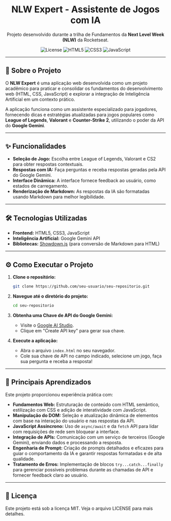 <h1 align="center">NLW Expert - Assistente de Jogos com IA</h1>

<p align="center">
  Projeto desenvolvido durante a trilha de Fundamentos da <strong>Next Level Week (NLW)</strong> da Rocketseat.
</p>

<p align="center">
  <img alt="License" src="https://img.shields.io/badge/license-MIT-blue.svg">
  <img alt="HTML5" src="https://img.shields.io/badge/HTML5-E34F26?style=for-the-badge&logo=html5&logoColor=white">
  <img alt="CSS3" src="https://img.shields.io/badge/CSS3-1572B6?style=for-the-badge&logo=css3&logoColor=white">
  <img alt="JavaScript" src="https://img.shields.io/badge/JavaScript-F7DF1E?style=for-the-badge&logo=javascript&logoColor=black">
</p>

---

## 🚀 Sobre o Projeto

O **NLW Expert** é uma aplicação web desenvolvida como um projeto acadêmico para praticar e consolidar os fundamentos do desenvolvimento web (HTML, CSS, JavaScript) e explorar a integração de Inteligência Artificial em um contexto prático.

A aplicação funciona como um assistente especializado para jogadores, fornecendo dicas e estratégias atualizadas para jogos populares como **League of Legends**, **Valorant** e **Counter-Strike 2**, utilizando o poder da API do **Google Gemini**.

 <!-- TODO: Substitua pela URL de um screenshot do seu projeto -->

---

## ✨ Funcionalidades

- **Seleção de Jogo:** Escolha entre League of Legends, Valorant e CS2 para obter respostas contextuais.
- **Respostas com IA:** Faça perguntas e receba respostas geradas pela API do Google Gemini.
- **Interface Dinâmica:** A interface fornece feedback ao usuário, como estados de carregamento.
- **Renderização de Markdown:** As respostas da IA são formatadas usando Markdown para melhor legibilidade.

---

## 🛠️ Tecnologias Utilizadas

- **Frontend:** HTML5, CSS3, JavaScript
- **Inteligência Artificial:** Google Gemini API
- **Bibliotecas:** [Showdown.js](https://github.com/showdownjs/showdown) (para conversão de Markdown para HTML)

---

## ⚙️ Como Executar o Projeto

1. **Clone o repositório:**
   ```bash
   git clone https://github.com/seu-usuario/seu-repositorio.git
   ```

2. **Navegue até o diretório do projeto:**
   ```bash
   cd seu-repositorio
   ```

3. **Obtenha uma Chave de API do Google Gemini:**
   - Visite o [Google AI Studio](https://aistudio.google.com/app/apikey).
   - Clique em "Create API key" para gerar sua chave.

4. **Execute a aplicação:**
   - Abra o arquivo `index.html` no seu navegador.
   - Cole sua chave de API no campo indicado, selecione um jogo, faça sua pergunta e receba a resposta!

---

## 🧠 Principais Aprendizados

Este projeto proporcionou experiência prática com:

- **Fundamentos Web:** Estruturação de conteúdo com HTML semântico, estilização com CSS e adição de interatividade com JavaScript.
- **Manipulação do DOM:** Seleção e atualização dinâmica de elementos com base na interação do usuário e nas respostas da API.
- **JavaScript Assíncrono:** Uso de `async/await` e da `fetch` API para lidar com requisições de rede sem bloquear a interface.
- **Integração de APIs:** Comunicação com um serviço de terceiros (Google Gemini), enviando dados e processando a resposta.
- **Engenharia de Prompt:** Criação de prompts detalhados e eficazes para guiar o comportamento da IA e garantir respostas formatadas e de alta qualidade.
- **Tratamento de Erros:** Implementação de blocos `try...catch...finally` para gerenciar possíveis problemas durante as chamadas de API e fornecer feedback claro ao usuário.

---

## 📄 Licença

Este projeto está sob a licença MIT. Veja o arquivo LICENSE para mais detalhes.

